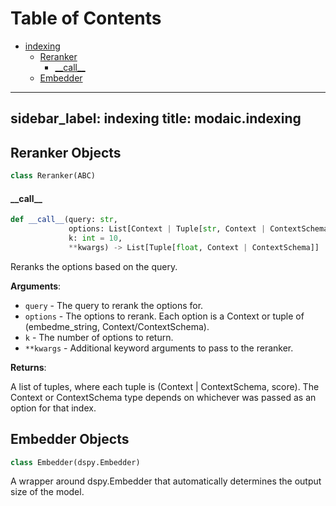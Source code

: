 # Table of Contents

* [indexing](#modaic.indexing)
  * [Reranker](#modaic.indexing.Reranker)
    * [\_\_call\_\_](#modaic.indexing.Reranker.__call__)
  * [Embedder](#modaic.indexing.Embedder)

---
sidebar_label: indexing
title: modaic.indexing
---

## Reranker Objects

```python
class Reranker(ABC)
```

#### \_\_call\_\_

```python
def __call__(query: str,
             options: List[Context | Tuple[str, Context | ContextSchema]],
             k: int = 10,
             **kwargs) -> List[Tuple[float, Context | ContextSchema]]
```

Reranks the options based on the query.

**Arguments**:

- `query` - The query to rerank the options for.
- `options` - The options to rerank. Each option is a Context or tuple of (embedme_string, Context/ContextSchema).
- `k` - The number of options to return.
- `**kwargs` - Additional keyword arguments to pass to the reranker.
  

**Returns**:

  A list of tuples, where each tuple is (Context | ContextSchema, score). The Context or ContextSchema type depends on whichever was passed as an option for that index.

## Embedder Objects

```python
class Embedder(dspy.Embedder)
```

A wrapper around dspy.Embedder that automatically determines the output size of the model.


